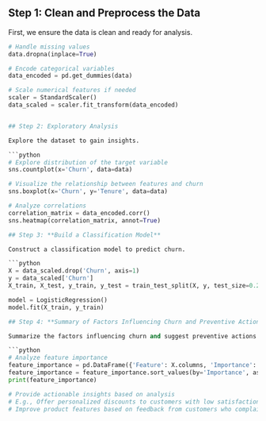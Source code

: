 ## **Step 1: Clean and Preprocess the Data**

First, we ensure the data is clean and ready for analysis.

```python
# Handle missing values
data.dropna(inplace=True)

# Encode categorical variables
data_encoded = pd.get_dummies(data)

# Scale numerical features if needed
scaler = StandardScaler()
data_scaled = scaler.fit_transform(data_encoded)


## Step 2: Exploratory Analysis

Explore the dataset to gain insights.

```python
# Explore distribution of the target variable
sns.countplot(x='Churn', data=data)

# Visualize the relationship between features and churn
sns.boxplot(x='Churn', y='Tenure', data=data)

# Analyze correlations
correlation_matrix = data_encoded.corr()
sns.heatmap(correlation_matrix, annot=True)

## Step 3: **Build a Classification Model**

Construct a classification model to predict churn.

```python
X = data_scaled.drop('Churn', axis=1)
y = data_scaled['Churn']
X_train, X_test, y_train, y_test = train_test_split(X, y, test_size=0.2, random_state=42)

model = LogisticRegression()
model.fit(X_train, y_train)

## Step 4: **Summary of Factors Influencing Churn and Preventive Actions**

Summarize the factors influencing churn and suggest preventive actions.

```python
# Analyze feature importance
feature_importance = pd.DataFrame({'Feature': X.columns, 'Importance': model.coef_[0]})
feature_importance = feature_importance.sort_values(by='Importance', ascending=False)
print(feature_importance)

# Provide actionable insights based on analysis
# E.g., Offer personalized discounts to customers with low satisfaction scores or long tenure.
# Improve product features based on feedback from customers who complained.
